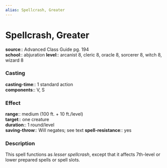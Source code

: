 ```yaml
---
alias: Spellcrash, Greater
---
```


# Spellcrash, Greater 

**source**:: Advanced Class Guide pg. 194  
**school**:: abjuration
**level**:: arcanist 8, cleric 8, oracle 8, sorcerer 8, witch 8, wizard 8

### Casting 

**casting-time**:: 1 standard action  
**components**:: V, S

### Effect 

**range**:: medium (100 ft. + 10 ft./level)  
**target**:: one creature  
**duration**:: 1 round/level  
**saving-throw**:: Will negates; see text
**spell-resistance**:: yes

### Description 

This spell functions as *lesser spellcrash*, except that it affects 7th-level or lower prepared spells or spell slots.
